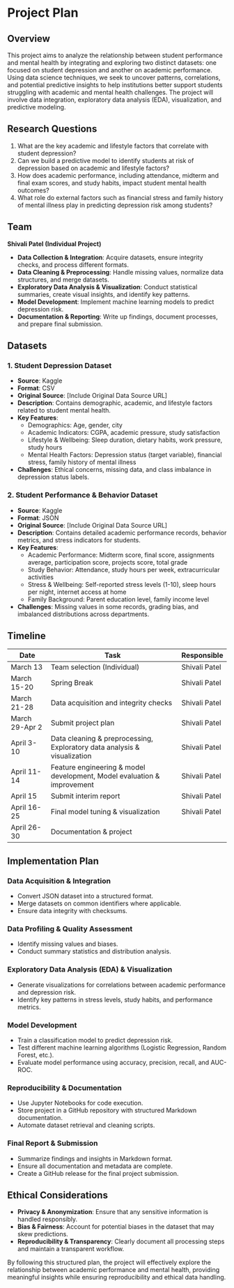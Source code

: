 # Project Plan

## Overview
This project aims to analyze the relationship between student performance and mental health by integrating and exploring two distinct datasets: one focused on student depression and another on academic performance. Using data science techniques, we seek to uncover patterns, correlations, and potential predictive insights to help institutions better support students struggling with academic and mental health challenges. The project will involve data integration, exploratory data analysis (EDA), visualization, and predictive modeling.

## Research Questions
1. What are the key academic and lifestyle factors that correlate with student depression?
2. Can we build a predictive model to identify students at risk of depression based on academic and lifestyle factors?
3. How does academic performance, including attendance, midterm and final exam scores, and study habits, impact student mental health outcomes?
4. What role do external factors such as financial stress and family history of mental illness play in predicting depression risk among students?

## Team
**Shivali Patel (Individual Project)**
- **Data Collection & Integration**: Acquire datasets, ensure integrity checks, and process different formats.
- **Data Cleaning & Preprocessing**: Handle missing values, normalize data structures, and merge datasets.
- **Exploratory Data Analysis & Visualization**: Conduct statistical summaries, create visual insights, and identify key patterns.
- **Model Development**: Implement machine learning models to predict depression risk.
- **Documentation & Reporting**: Write up findings, document processes, and prepare final submission.

## Datasets
### 1. Student Depression Dataset
- **Source**: Kaggle
- **Format**: CSV
- **Original Source**: [Include Original Data Source URL]
- **Description**: Contains demographic, academic, and lifestyle factors related to student mental health.
- **Key Features**:
  - Demographics: Age, gender, city
  - Academic Indicators: CGPA, academic pressure, study satisfaction
  - Lifestyle & Wellbeing: Sleep duration, dietary habits, work pressure, study hours
  - Mental Health Factors: Depression status (target variable), financial stress, family history of mental illness
- **Challenges**: Ethical concerns, missing data, and class imbalance in depression status labels.

### 2. Student Performance & Behavior Dataset
- **Source**: Kaggle
- **Format**: JSON
- **Original Source**: [Include Original Data Source URL]
- **Description**: Contains detailed academic performance records, behavior metrics, and stress indicators for students.
- **Key Features**:
  - Academic Performance: Midterm score, final score, assignments average, participation score, projects score, total grade
  - Study Behavior: Attendance, study hours per week, extracurricular activities
  - Stress & Wellbeing: Self-reported stress levels (1-10), sleep hours per night, internet access at home
  - Family Background: Parent education level, family income level
- **Challenges**: Missing values in some records, grading bias, and imbalanced distributions across departments.

## Timeline
| Date           | Task                                                                       | Responsible   |
| -------------- | -------------------------------------------------------------------------- | ------------- |
| March 13       | Team selection (Individual)                                                | Shivali Patel |
| March 15-20    | Spring Break                                                               | Shivali Patel |
| March 21-28    | Data acquisition and integrity checks                                      | Shivali Patel |
| March 29-Apr 2 | Submit project plan                                                        | Shivali Patel |
| April 3-10     | Data cleaning & preprocessing, Exploratory data analysis & visualization    | Shivali Patel |
| April 11-14    | Feature engineering & model development, Model evaluation & improvement    | Shivali Patel |
| April 15       | Submit interim report                                                      | Shivali Patel |
| April 16-25    | Final model tuning & visualization                                         | Shivali Patel |
| April 26-30    | Documentation & project

## Implementation Plan 
### Data Acquisition & Integration
- Convert JSON dataset into a structured format.
- Merge datasets on common identifiers where applicable.
- Ensure data integrity with checksums.

### Data Profiling & Quality Assessment
- Identify missing values and biases.
- Conduct summary statistics and distribution analysis.

### Exploratory Data Analysis (EDA) & Visualization
- Generate visualizations for correlations between academic performance and depression risk.
- Identify key patterns in stress levels, study habits, and performance metrics.

### Model Development
- Train a classification model to predict depression risk.
- Test different machine learning algorithms (Logistic Regression, Random Forest, etc.).
- Evaluate model performance using accuracy, precision, recall, and AUC-ROC.

### Reproducibility & Documentation
- Use Jupyter Notebooks for code execution.
- Store project in a GitHub repository with structured Markdown documentation.
- Automate dataset retrieval and cleaning scripts.

### Final Report & Submission
- Summarize findings and insights in Markdown format.
- Ensure all documentation and metadata are complete.
- Create a GitHub release for the final project submission.

## Ethical Considerations
- **Privacy & Anonymization**: Ensure that any sensitive information is handled responsibly.
- **Bias & Fairness**: Account for potential biases in the dataset that may skew predictions.
- **Reproducibility & Transparency**: Clearly document all processing steps and maintain a transparent workflow.

By following this structured plan, the project will effectively explore the relationship between academic performance and mental health, providing meaningful insights while ensuring reproducibility and ethical data handling.